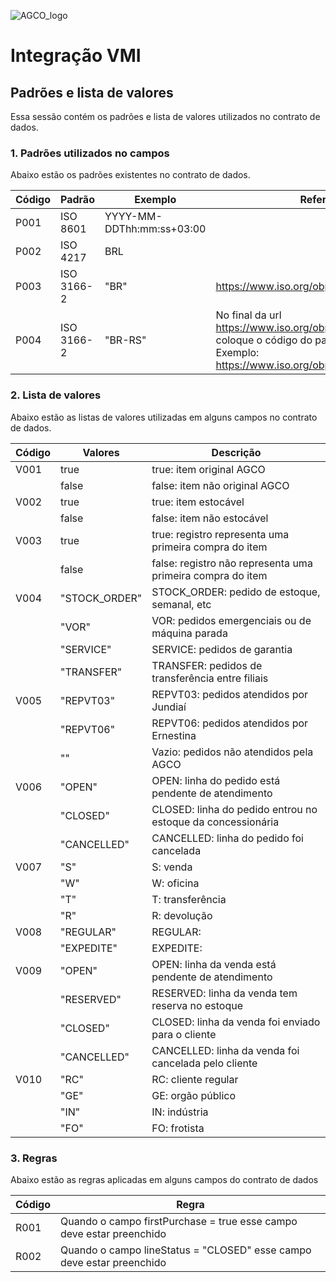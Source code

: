 ![AGCO_logo](http://www.agco.com.br/content/agcocorp/pt_BR/_jcr_content/footermainparsys/footer/footerlogoimage.img.png/1485893878104.png)
# Integração VMI

## Padrões e lista de valores
Essa sessão contém os padrões e lista de valores utilizados no contrato de dados.
### 1. Padrões utilizados no campos
Abaixo estão os padrões existentes no contrato de dados.

|Código|Padrão|Exemplo|Referência|
|------|------|-------|----------|
|P001	|ISO 8601|	YYYY-MM-DDThh:mm:ss+03:00|	 |
|P002	|ISO 4217|	BRL	 | |
|P003	|ISO 3166-2	|"BR"|	https://www.iso.org/obp/ui/#search/code/|
|P004	|ISO 3166-2|"BR-RS"	| No final da url https://www.iso.org/obp/ui/#iso:code:3166: coloque o código do país da ISO 3166-2. Exemplo: https://www.iso.org/obp/ui/#iso:code:3166:BR|


### 2. Lista de valores
Abaixo estão as listas de valores utilizadas em alguns campos no contrato de dados.

|Código|Valores|Descrição|
|------|-------|---------|
|V001	|true|true: item original AGCO|
||false|false: item não original AGCO|
|V002	|true|true: item estocável|
| | false|false: item não estocável|
|V003	|true|true: registro representa uma primeira compra do item|
| | false|false: registro não representa uma primeira compra do item|
|V004	|"STOCK_ORDER" | STOCK_ORDER: pedido de estoque, semanal, etc|
||"VOR"|VOR: pedidos emergenciais ou de máquina parada|
||"SERVICE"|SERVICE: pedidos de garantia|
||"TRANSFER"|TRANSFER: pedidos de transferência entre filiais|
|V005	|"REPVT03"|REPVT03: pedidos atendidos por Jundiaí|
||"REPVT06"|REPVT06: pedidos atendidos por Ernestina|
||""|Vazio: pedidos não atendidos pela AGCO|
|V006	|"OPEN"|OPEN: linha do pedido está pendente de atendimento|
||"CLOSED"|CLOSED: linha do pedido entrou no estoque da concessionária|
||"CANCELLED"|CANCELLED: linha do pedido foi cancelada|
|V007	|"S"|S: venda|
||"W"|W: oficina|
||"T"|T: transferência|
||"R"|R: devolução|
|V008	|"REGULAR"|REGULAR:|
||"EXPEDITE"|EXPEDITE:|
|V009	|"OPEN"|OPEN: linha da venda está pendente de atendimento|
||"RESERVED"|RESERVED: linha da venda tem reserva no estoque|
||"CLOSED"|CLOSED: linha da venda foi enviado para o cliente|
||"CANCELLED"|CANCELLED: linha da venda foi cancelada pelo cliente|
|V010	|"RC"|RC: cliente regular|
||"GE"|GE: orgão público|
||"IN"|IN: indústria|
||"FO"|FO: frotista|


### 3. Regras
Abaixo estão as regras aplicadas em alguns campos do contrato de dados

|Código|Regra|
|------|-----|
|R001	|Quando o campo firstPurchase = true esse campo deve estar preenchido|
|R002	|Quando o campo lineStatus = "CLOSED" esse campo deve estar preenchido|